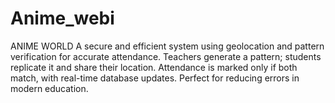 # Anime_webi
ANIME WORLD
A secure and efficient system using geolocation and pattern verification for accurate attendance. Teachers generate a pattern; students replicate it and share their location. Attendance is marked only if both match, with real-time database updates. Perfect for reducing errors in modern education.
